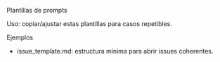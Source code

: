 Plantillas de prompts

Uso: copiar/ajustar estas plantillas para casos repetibles.

Ejemplos
- issue_template.md: estructura mínima para abrir issues coherentes.


